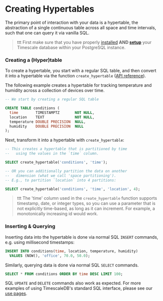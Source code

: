 # Creating Hypertables

The primary point of interaction with your data is a hypertable,
the abstraction of a single continuous table across all space and time intervals, such that one can query it via vanilla SQL.

>ttt First make sure that you have properly [installed][] **AND [setup][]** your Timescale database within your PostgreSQL instance.

### Creating a (Hyper)table [](create-hypertable)
To create a hypertable, you start with a regular SQL table, and then convert
it into a hypertable via the function `create_hypertable` ([API reference][]).

The following example creates a hypertable for tracking
temperature and humidity across a collection of devices over time.

```sql
-- We start by creating a regular SQL table

CREATE TABLE conditions (
  time        TIMESTAMPTZ       NOT NULL,
  location    TEXT              NOT NULL,
  temperature DOUBLE PRECISION  NULL,
  humidity    DOUBLE PRECISION  NULL
);
```

Next, transform it into a hypertable with `create_hypertable`:

```sql
-- This creates a hypertable that is partitioned by time
--   using the values in the `time` column.

SELECT create_hypertable('conditions', 'time');

-- OR you can additionally partition the data on another
--   dimension (what we call 'space partitioning').
-- E.g., to partition `location` into 4 partitions:

SELECT create_hypertable('conditions', 'time', 'location', 4);
```

>ttt The 'time' column used in the `create_hypertable` function supports
timestamp, date, or integer types, so you can use a parameter that is not
explicitly time-based, as long as it can increment.  For example, a
monotonically increasing id would work.

### Inserting & Querying [](inserting-querying)
Inserting data into the hypertable is done via normal SQL `INSERT` commands,
e.g. using millisecond timestamps:
```sql
INSERT INTO conditions(time, location, temperature, humidity)
  VALUES (NOW(), 'office', 70.0, 50.0);
```

Similarly, querying data is done via normal SQL `SELECT` commands.
```sql
SELECT * FROM conditions ORDER BY time DESC LIMIT 100;
```

SQL `UPDATE` and `DELETE` commands also work as expected. For more
examples of using TimescaleDB's standard SQL interface, please see our
[use pages][].

[installed]: /getting-started/installation
[setup]: /getting-started/setup
[API Reference]: /api#create_hypertable
[use pages]: /using-timescaledb
